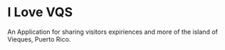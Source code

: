 # I Love VQS
An Application for sharing visitors expiriences and more of the island of Vieques, Puerto Rico.